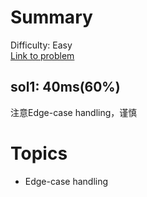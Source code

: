 # Summary
Difficulty: Easy<br/>
[Link to problem](https://leetcode.com/problems/plus-one/)<br/>
## sol1: 40ms(60%)
注意Edge-case handling，谨慎
# Topics
- Edge-case handling